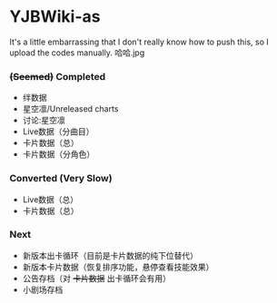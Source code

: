# YJBWiki-as

It's a little embarrassing that I don't really know how to push this, so I upload the codes manually. 哈哈.jpg

### ~~(Seemed)~~ Completed

* 绊数据
* 星空凛/Unreleased charts
* 讨论:星空凛
* Live数据（分曲目）
* 卡片数据（总）
* 卡片数据（分角色）

### Converted (Very Slow)

* Live数据（总）
* 卡片数据（总）

### Next

* 新版本出卡循环（目前是卡片数据的纯下位替代）
* 新版本卡片数据（恢复排序功能，悬停查看技能效果）
* 公告存档（对 ~~卡片数据~~ 出卡循环会有用）
* 小剧场存档
